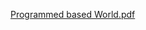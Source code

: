 [Programmed based World.pdf](https://github.com/user-attachments/files/17414679/Programmed.based.World.pdf)
